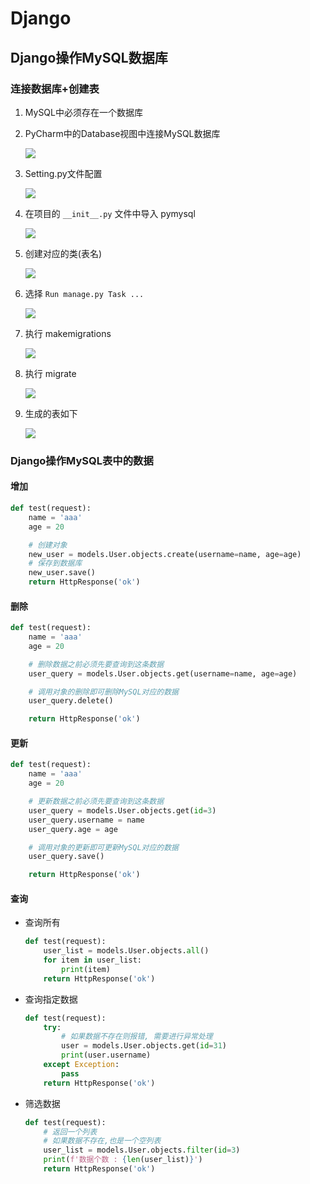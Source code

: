 # Django

## Django操作MySQL数据库

### 连接数据库+创建表

1. MySQL中必须存在一个数据库

2. PyCharm中的Database视图中连接MySQL数据库

   ![](pics/01.png)

3. Setting.py文件配置

   ![](pics/02.png)

4. 在项目的 `__init__.py` 文件中导入 pymysql

   ![](pics/03.png)

5. 创建对应的类(表名)

   ![](pics/07.png)

6. 选择 `Run manage.py Task ...`

   ![](pics/04.png)

7. 执行 makemigrations

   ![](pics/05.png)

8. 执行 migrate

   ![](pics/06.png)

9. 生成的表如下

   ![](pics/08.png)

### Django操作MySQL表中的数据

#### 增加

```python
def test(request):
    name = 'aaa'
    age = 20

    # 创建对象
    new_user = models.User.objects.create(username=name, age=age)
    # 保存到数据库
    new_user.save()
    return HttpResponse('ok')
```

#### 删除

```python
def test(request):
    name = 'aaa'
    age = 20

    # 删除数据之前必须先要查询到这条数据
    user_query = models.User.objects.get(username=name, age=age)

    # 调用对象的删除即可删除MySQL对应的数据
    user_query.delete()

    return HttpResponse('ok')
```

#### 更新

```python
def test(request):
    name = 'aaa'
    age = 20

    # 更新数据之前必须先要查询到这条数据
    user_query = models.User.objects.get(id=3)
    user_query.username = name
    user_query.age = age

    # 调用对象的更新即可更新MySQL对应的数据
    user_query.save()

    return HttpResponse('ok')
```

#### 查询

- 查询所有

  ```python
  def test(request):
      user_list = models.User.objects.all()
      for item in user_list:
          print(item)
      return HttpResponse('ok')
  ```

- 查询指定数据

  ```python
  def test(request):
      try:
          # 如果数据不存在则报错, 需要进行异常处理
          user = models.User.objects.get(id=31)
          print(user.username)
      except Exception:
          pass
      return HttpResponse('ok')
  ```

- 筛选数据

  ```python
  def test(request):
      # 返回一个列表
      # 如果数据不存在,也是一个空列表
      user_list = models.User.objects.filter(id=3)
      print(f'数据个数 : {len(user_list)}')
      return HttpResponse('ok')
  ```

